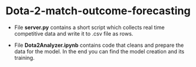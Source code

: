 # Dota-2-match-outcome-forecasting
* File **server.py** contains a short script which collects real time competitive data and write it to .csv file as rows.

* File **Dota2Analyzer.ipynb** contains code that cleans and prepare the data for the model. In the end you can find the model creation and its training.
